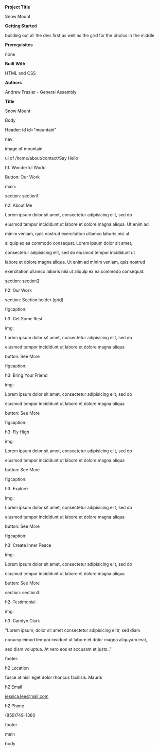 **Project Title**

Snow Mount

**Getting Started**

building out all the divs first as well as the grid for the photos in the middle

**Prerequisites**

none

**Built With**

HTML and CSS

**Authors**

Andrew Frazier - General Assembly

**Title**

Snow Mount

Body

Header: id id="mountain"

nav:

image of mountain

ul of /home/about/contact/Say Hello

h1: Wonderful World

Button: Our Work

main:

section: section1

h2: About Me

Lorem ipsum dolor sit amet, consectetur adipisicing elit, sed do

eiusmod tempor incididunt ut labore et dolore magna aliqua. Ut enim ad

minim veniam, quis nostrud exercitation ullamco laboris nisi ut

aliquip ex ea commodo consequat. Lorem ipsum dolor sit amet,

consectetur adipisicing elit, sed do eiusmod tempor incididunt ut

labore et dolore magna aliqua. Ut enim ad minim veniam, quis nostrud

exercitation ullamco laboris nisi ut aliquip ex ea commodo consequat.

section: section2

h2: Our Work

section: Section holder (grid)

figcaption:

h3: Get Some Rest

img:

Lorem ipsum dolor sit amet, consectetur adipisicing elit, sed do

eiusmod tempor incididunt ut labore et dolore magna aliqua

button: See More

figcaption:

h3: Bring Your Friend

img:

Lorem ipsum dolor sit amet, consectetur adipisicing elit, sed do

eiusmod tempor incididunt ut labore et dolore magna aliqua

button: See More

figcaption:

h3: Fly High

img:

Lorem ipsum dolor sit amet, consectetur adipisicing elit, sed do

eiusmod tempor incididunt ut labore et dolore magna aliqua

button: See More

figcaption:

h3: Explore

img:

Lorem ipsum dolor sit amet, consectetur adipisicing elit, sed do

eiusmod tempor incididunt ut labore et dolore magna aliqua

button: See More

figcaption:

h3: Create Inner Peace

img:

Lorem ipsum dolor sit amet, consectetur adipisicing elit, sed do

eiusmod tempor incididunt ut labore et dolore magna aliqua

button: See More

section: section3

h2: Testimonial

img:

h3: Carolyn Clark

"Lorem ipsum, dolor sit amet consectetur adipisicing elitr, sed diam

nonumy eimod tempor invidunt ut labore et dolor magna aliquyam erat,

sed diam voluptua. At vero eos et accusam et justo.."

footer:

h2 Location

fusce at nisil eget dolor rhoncus facilisis. Mauris

h2 Email

jessica.lee@mail.com

h2 Phone

(859)749-1380

footer

main

body
